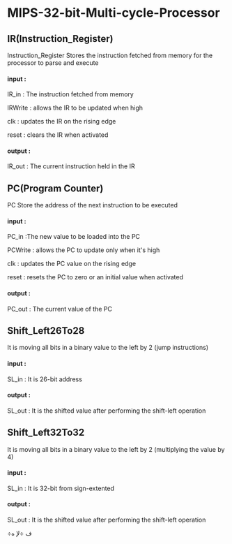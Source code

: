 # MIPS-32-bit-Multi-cycle-Processor

## IR(Instruction_Register)
Instruction_Register Stores the instruction fetched from memory for the processor to parse and execute

#### input :
<p> IR_in : The instruction fetched from memory </p>
<p> IRWrite : allows the IR to be updated when high </p>
<p> clk : updates the IR on the rising edge </p>
<p> reset : clears the IR when activated </p>

#### output :
IR_out :  The current instruction held in the IR


## PC(Program Counter)
PC Store the address of the next instruction to be executed

#### input :
<p> PC_in :The new value to be loaded into the PC  </p>  
<p> PCWrite :  allows the PC to update only when it's high </p>
<p> clk : updates the PC value on the rising edge   </p>
<p> reset : resets the PC to zero or an initial value when activated </p>

#### output :
PC_out : The current value of the PC


## Shift_Left26To28 
It is moving all bits in a binary value to the left by 2  (jump instructions)

#### input :
 SL_in : It is 26-bit address 
 
#### output	:
 SL_out : It is the shifted value after performing the shift-left operation


## Shift_Left32To32
It is moving all bits in a binary value to the left by 2 (multiplying the value by 4)
	
#### input : 
SL_in : It is 32-bit from sign-extented

#### output	:
SL_out : It is the shifted value after performing the shift-left operation



÷ف
÷لإ ه






